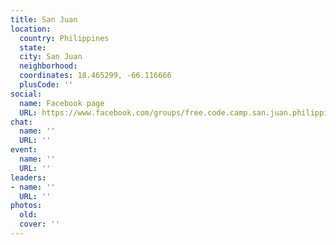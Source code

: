 ```yaml
---
title: San Juan
location:
  country: Philippines
  state: 
  city: San Juan
  neighborhood: 
  coordinates: 18.465299, -66.116666
  plusCode: ''
social:
  name: Facebook page
  URL: https://www.facebook.com/groups/free.code.camp.san.juan.philippines
chat:
  name: ''
  URL: ''
event:
  name: ''
  URL: ''
leaders:
- name: ''
  URL: ''
photos:
  old: 
  cover: ''
---
```

